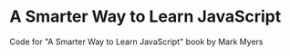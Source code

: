 # A Smarter Way to Learn JavaScript

Code for "A Smarter Way to Learn JavaScript" book by Mark Myers